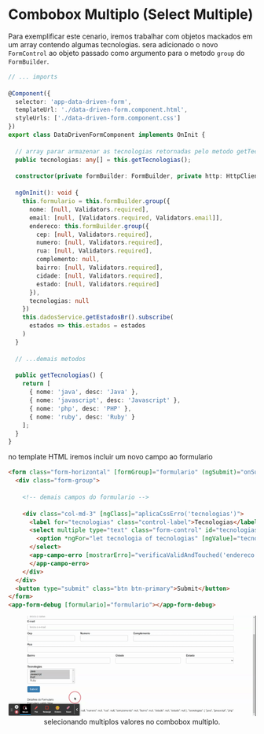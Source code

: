 # Combobox Multiplo (Select Multiple)

Para exemplificar este cenario, iremos trabalhar com objetos mackados em um array contendo algumas tecnologias. sera adicionado o novo `FormControl` ao objeto passado como argumento para o metodo `group` do `FormBuilder`.

```typescript
// ... imports

@Component({
  selector: 'app-data-driven-form',
  templateUrl: './data-driven-form.component.html',
  styleUrls: ['./data-driven-form.component.css']
})
export class DataDrivenFormComponent implements OnInit {

  // array parar armazenar as tecnologias retornadas pelo metodo getTecnologias
  public tecnologias: any[] = this.getTecnologias();

  constructor(private formBuilder: FormBuilder, private http: HttpClient, private dadosService: DadosService, private cepService: CepService) { }

  ngOnInit(): void {
    this.formulario = this.formBuilder.group({
      nome: [null, Validators.required],
      email: [null, [Validators.required, Validators.email]],
      endereco: this.formBuilder.group({
        cep: [null, Validators.required],
        numero: [null, Validators.required],
        rua: [null, Validators.required],
        complemento: null,
        bairro: [null, Validators.required],
        cidade: [null, Validators.required],
        estado: [null, Validators.required]
      }),
      tecnologias: null
    })
    this.dadosService.getEstadosBr().subscribe(
      estados => this.estados = estados
    )
  }

  // ...demais metodos

  public getTecnologias() {
    return [
      { nome: 'java', desc: 'Java' },
      { nome: 'javascript', desc: 'Javascript' },
      { nome: 'php', desc: 'PHP' },
      { nome: 'ruby', desc: 'Ruby' }
    ];
  }
}
```

no template HTML iremos incluir um novo campo ao formulario

```HTML
<form class="form-horizontal" [formGroup]="formulario" (ngSubmit)="onSubmit()">
  <div class="form-group">

    <!-- demais campos do formulario -->

    <div class="col-md-3" [ngClass]="aplicaCssErro('tecnologias')">
      <label for="tecnologias" class="control-label">Tecnologias</label>
      <select multiple type="text" class="form-control" id="tecnologias" formControlName='tecnologias' [compareWith]="compararEstadosNoSelector">
        <option *ngFor="let tecnologia of tecnologias" [ngValue]="tecnologia.nome">{{ tecnologia.desc }}</option>
      </select>
      <app-campo-erro [mostrarErro]="verificaValidAndTouched('endereco.estado')" mensagemErro="O campo estado e obrigatorio">
      </app-campo-erro>
    </div>
  </div>
  <button type="submit" class="btn btn-primary">Submit</button>
</form>
<app-form-debug [formulario]="formulario"></app-form-debug>
```

<p align="center">
  <img src="img/combobox-multiplo.gif"><br>
    selecionando multiplos valores no combobox multiplo.
</p>
